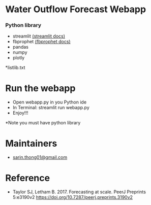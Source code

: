 ﻿# Water Outflow Forecast Webapp
 ### Python library ###
 - streamlit
 [(streamlit docs)](https://streamlit.io)
 - fbprophet
 [(fbprophet docs)](https://facebook.github.io/prophet/)
 - pandas
 - numpy
 - plotly

*listlib.txt

# Run the webapp
- Open webapp.py in you Python ide
- In Terminal: streamlit run webapp.py 
- Enjoy!!!

*Note you must have python library

# Maintainers
- sarin.thong01@gmail.com

# Reference

- Taylor SJ, Letham B. 2017. Forecasting at scale. PeerJ Preprints 5:e3190v2 https://doi.org/10.7287/peerj.preprints.3190v2

